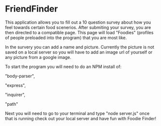 # FriendFinder

This application allows you to fill out a 10 question survey about how you feel towards certain food scenerios.
After submiting your survey, you are then directed to a compatible page. This page will load "Foodies" 
(profiles of people preloaded into the program) that you are most like.

In the survery you can add a name and picture. Currently the picture is not saved on a local server so you will have to add an image url of yourself or any picture from a google image.




To start the program you will need to do an NPM install of:

"body-parser",

"express",

"inquirer",

"path"


Next you will need to go to your terminal and type "node server.js"
once that is running check out your local server and have fun with Foodie Finder!
